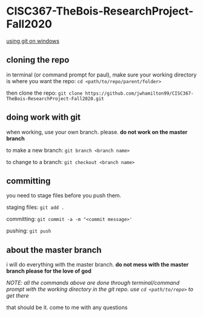 # CISC367-TheBois-ResearchProject-Fall2020

[using git on windows](https://www.computerhope.com/issues/ch001927.htm)

## cloning the repo

in terminal (or command prompt for paul), make sure your working directory is where you want the repo: `cd <path/to/repo/parent/folder>`

then clone the repo: `git clone https://github.com/jwhamilton99/CISC367-TheBois-ResearchProject-Fall2020.git`

## doing work with git

when working, use your own branch. please. **do not work on the master branch**

to make a new branch: `git branch <branch name>`

to change to a branch: `git checkout <branch name>`
## committing

you need to stage files before you push them.

staging files: `git add .`

committing: `git commit -a -m "<commit message>'`

pushing: `git push`

## about the master branch

i will do everything with the master branch. **do not mess with the master branch please for the love of god**

*NOTE: all the commands above are done through terminal/command prompt with the working directory in the git repo. use `cd <path/to/repo>` to get there*

that should be it. come to me with any questions
